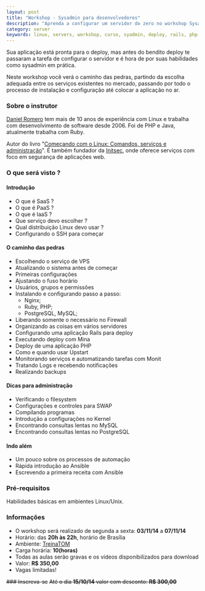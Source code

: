 ```yaml
---
layout: post
title: "Workshop - Sysadmin para desenvolvedores"
description: "Aprenda a configurar um servidor do zero no workshop Sysadmin para desenvolvedores"
category: server
keywords: linux, servers, workshop, curso, syadmin, deploy, rails, php, postgresql, git, ruby, mysql, vps
---
```


Sua aplicação está pronta para o deploy, mas antes do bendito deploy te
passaram a tarefa de configurar o servidor e é hora de por suas habilidades
como sysadmin em prática.

Neste workshop você verá o caminho das pedras, partindo da escolha adequada
entre os serviços existentes no mercado, passando por todo o processo de
instalação e configuração até colocar a aplicação no ar.

### Sobre o instrutor

[Daniel Romero](http://infoslack.com/about/) tem mais de 10 anos de experiência com Linux e trabalha com
desenvolvimento de software desde 2006. Foi de PHP e Java, atualmente trabalha com Ruby.

Autor do livro "[Começando com o Linux: Comandos, serviços e administração](http://www.casadocodigo.com.br/products/livro-linux)".
É também fundador da [Initsec](http://www.initsec.com/), onde oferece serviços com foco em
segurança de aplicações web.

### O que será visto ?

#### Introdução
* O que é SaaS ?
* O que é PaaS ?
* O que é IaaS ?
* Que serviço devo escolher ?
* Qual distribuição Linux devo usar ?
* Configurando o SSH para começar

#### O caminho das pedras
* Escolhendo o serviço de VPS
* Atualizando o sistema antes de começar
* Primeiras configurações
* Ajustando o fuso horário
* Usuários, grupos e permissões
* Instalando e configurando passo a passo:
  * Nginx;
  * Ruby, PHP;
  * PostgreSQL, MySQL;
* Liberando somente o necessário no Firewall
* Organizando as coisas em vários servidores
* Configurando uma aplicação Rails para deploy
* Executando deploy com Mina
* Deploy de uma aplicação PHP
* Como e quando usar Upstart
* Monitorando serviços e automatizando tarefas com Monit
* Tratando Logs e recebendo notificações
* Realizando backups

#### Dicas para administração
* Verificando o filesystem
* Configurações e controles para SWAP
* Compilando programas
* Introdução a configurações no Kernel
* Encontrando consultas lentas no MySQL
* Encontrando consultas lentas no PostgreSQL

#### Indo além
* Um pouco sobre os processos de automação
* Rápida introdução ao Ansible
* Escrevendo a primeira receita com Ansible

### Pré-requisitos
Habilidades básicas em ambientes Linux/Unix.

### Informações
* O workshop será realizado de segunda a sexta: **03/11/14** a **07/11/14**
* Horário: das **20h às 22h**, horário de Brasília
* Ambiente: [TreinaTOM](http://www.treinatom.com.br/pt/)
* Carga horária: **10(horas)**
* Todas as aulas serão gravas e os vídeos disponibilizados para download
* Valor: **R$ 350,00**
* Vagas limitadas!

<strike>### Inscreva-se</strike>
<strike>Até o dia **15/10/14** valor com desconto: **R$ 300,00**</strike>
